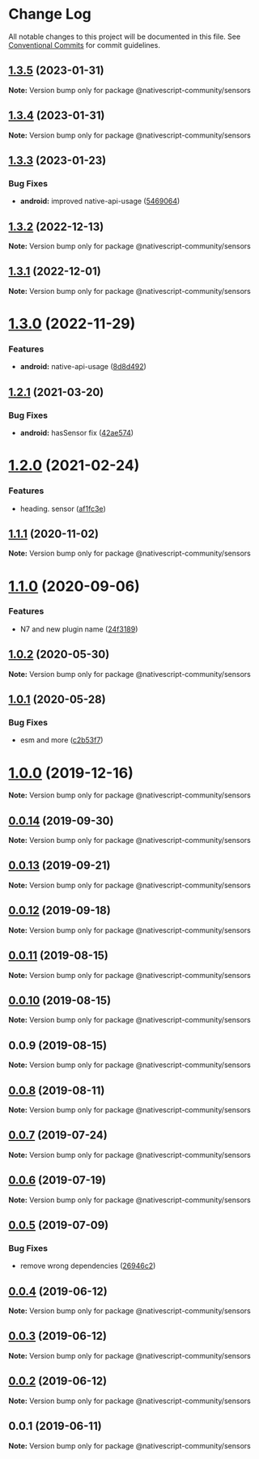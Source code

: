 # Change Log

All notable changes to this project will be documented in this file.
See [Conventional Commits](https://conventionalcommits.org) for commit guidelines.

## [1.3.5](https://github.com/nativescript-community/sensors/compare/v1.3.4...v1.3.5) (2023-01-31)

**Note:** Version bump only for package @nativescript-community/sensors





## [1.3.4](https://github.com/nativescript-community/sensors/compare/v1.3.3...v1.3.4) (2023-01-31)

**Note:** Version bump only for package @nativescript-community/sensors





## [1.3.3](https://github.com/nativescript-community/sensors/compare/v1.3.2...v1.3.3) (2023-01-23)


### Bug Fixes

* **android:** improved native-api-usage ([5469064](https://github.com/nativescript-community/sensors/commit/546906488ce787b2d38fa3007db794406a653177))





## [1.3.2](https://github.com/Akylas/nativescript-sensors/compare/v1.3.1...v1.3.2) (2022-12-13)

**Note:** Version bump only for package @nativescript-community/sensors





## [1.3.1](https://github.com/Akylas/nativescript-sensors/compare/v1.3.0...v1.3.1) (2022-12-01)

**Note:** Version bump only for package @nativescript-community/sensors





# [1.3.0](https://github.com/Akylas/nativescript-sensors/compare/v1.2.1...v1.3.0) (2022-11-29)


### Features

* **android:** native-api-usage ([8d8d492](https://github.com/Akylas/nativescript-sensors/commit/8d8d492ca0e5b8c75bb83e17d07875bd007cfccd))





## [1.2.1](https://github.com/Akylas/nativescript-sensors/compare/v1.2.0...v1.2.1) (2021-03-20)


### Bug Fixes

* **android:** hasSensor fix ([42ae574](https://github.com/Akylas/nativescript-sensors/commit/42ae574ea067240002144c587448d89c8170917d))





# [1.2.0](https://github.com/Akylas/nativescript-sensors/compare/v1.1.1...v1.2.0) (2021-02-24)


### Features

* heading. sensor ([af1fc3e](https://github.com/Akylas/nativescript-sensors/commit/af1fc3e111d9eeea652af0aae00063d9380d0842))





## [1.1.1](https://github.com/Akylas/nativescript-sensors/compare/v1.1.0...v1.1.1) (2020-11-02)

**Note:** Version bump only for package @nativescript-community/sensors





# [1.1.0](https://github.com/Akylas/nativescript-sensors/compare/v1.0.2...v1.1.0) (2020-09-06)


### Features

* N7 and new plugin name ([24f3189](https://github.com/Akylas/nativescript-sensors/commit/24f3189fcafb7be7b262888de1afc5a97decfa58))





## [1.0.2](https://github.com/nativescript-community/sensors/compare/v1.0.1...v1.0.2) (2020-05-30)

**Note:** Version bump only for package @nativescript-community/sensors





## [1.0.1](https://github.com/nativescript-community/sensors/compare/v1.0.0...v1.0.1) (2020-05-28)


### Bug Fixes

* esm and more ([c2b53f7](https://github.com/nativescript-community/sensors/commit/c2b53f782416c1ae0cc92741811b6b7e770de721))





# [1.0.0](https://github.com/nativescript-community/sensors/compare/v0.0.14...v1.0.0) (2019-12-16)

**Note:** Version bump only for package @nativescript-community/sensors





## [0.0.14](https://github.com/nativescript-community/sensors/compare/v0.0.13...v0.0.14) (2019-09-30)

**Note:** Version bump only for package @nativescript-community/sensors





## [0.0.13](https://github.com/nativescript-community/sensors/compare/v0.0.12...v0.0.13) (2019-09-21)

**Note:** Version bump only for package @nativescript-community/sensors





## [0.0.12](https://github.com/nativescript-community/sensors/compare/v0.0.11...v0.0.12) (2019-09-18)

**Note:** Version bump only for package @nativescript-community/sensors





## [0.0.11](https://github.com/nativescript-community/sensors/compare/v0.0.10...v0.0.11) (2019-08-15)

**Note:** Version bump only for package @nativescript-community/sensors





## [0.0.10](https://github.com/nativescript-community/sensors/compare/v0.0.9...v0.0.10) (2019-08-15)

**Note:** Version bump only for package @nativescript-community/sensors





## 0.0.9 (2019-08-15)

**Note:** Version bump only for package @nativescript-community/sensors





## [0.0.8](https://github.com/nativescript-community/sensors/compare/v0.0.7...v0.0.8) (2019-08-11)

**Note:** Version bump only for package @nativescript-community/sensors





## [0.0.7](https://github.com/nativescript-community/sensors/compare/v0.0.6...v0.0.7) (2019-07-24)

**Note:** Version bump only for package @nativescript-community/sensors





## [0.0.6](https://github.com/nativescript-community/sensors/compare/v0.0.5...v0.0.6) (2019-07-19)

**Note:** Version bump only for package @nativescript-community/sensors





## [0.0.5](https://github.com/nativescript-community/sensors/compare/v0.0.4...v0.0.5) (2019-07-09)


### Bug Fixes

* remove wrong dependencies ([26946c2](https://github.com/nativescript-community/sensors/commit/26946c2))





## [0.0.4](https://github.com/nativescript-community/sensors/compare/v0.0.3...v0.0.4) (2019-06-12)

**Note:** Version bump only for package @nativescript-community/sensors





## [0.0.3](https://github.com/nativescript-community/sensors/compare/v0.0.2...v0.0.3) (2019-06-12)

**Note:** Version bump only for package @nativescript-community/sensors





## [0.0.2](https://github.com/nativescript-community/sensors/compare/v0.0.1...v0.0.2) (2019-06-12)

**Note:** Version bump only for package @nativescript-community/sensors





## 0.0.1 (2019-06-11)

**Note:** Version bump only for package @nativescript-community/sensors
